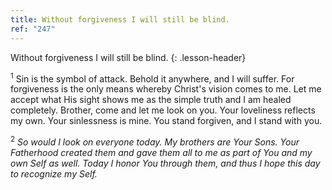 ```yaml
---
title: Without forgiveness I will still be blind.
ref: "247"
---
```


Without forgiveness I will still be blind.
{: .lesson-header}

<sup>1</sup> Sin is the symbol of attack. Behold it anywhere, and I will
suffer. For forgiveness is the only means whereby Christ's vision comes
to me. Let me accept what His sight shows me as the simple truth and I
am healed completely. Brother, come and let me look on you. Your
loveliness reflects my own. Your sinlessness is mine. You stand
forgiven, and I stand with you.

<sup>2</sup> *So would I look on everyone today. My brothers are Your
Sons. Your Fatherhood created them and gave them all to me as part of
You and my own Self as well. Today I honor You through them, and thus I
hope this day to recognize my Self.*

